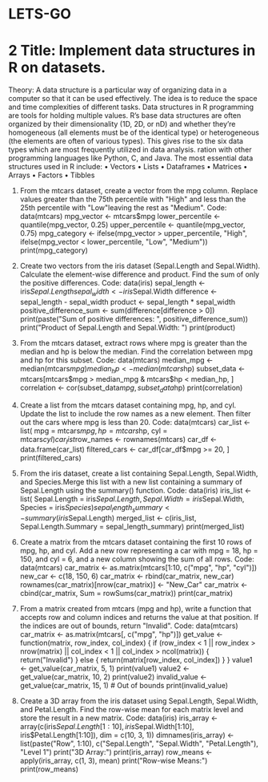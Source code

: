 # LETS-GO

<h1>2 Title: Implement data structures in R on datasets.</h1>

Theory: A data structure is a particular way of organizing data in a computer so that
it can be used effectively. The idea is to reduce the space and time complexities of
different tasks. Data structures in R programming are tools for holding multiple
values.
R’s base data structures are often organized by their dimensionality (1D, 2D, or nD)
and whether they’re homogeneous (all elements must be of the identical type) or
heterogeneous (the elements are often of various types). This gives rise to the six
data types which are most frequently utilized in data analysis.
ration with other programming languages like Python, C, and Java.
The most essential data structures used in R include:
• Vectors
• Lists
• Dataframes
• Matrices
• Arrays
• Factors
• Tibbles

1) From the mtcars dataset, create a vector from the mpg column. Replace values
greater than the 75th percentile with &quot;High&quot; and less than the 25th
percentile with &quot;Low&quot;leaving the rest as &quot;Medium&quot;.
Code:
data(mtcars)
mpg_vector <- mtcars$mpg
lower_percentile <- quantile(mpg_vector, 0.25)
upper_percentile <- quantile(mpg_vector, 0.75)
mpg_category <- ifelse(mpg_vector > upper_percentile, "High",
ifelse(mpg_vector < lower_percentile, "Low", "Medium"))
print(mpg_category)

2) Create two vectors from the iris dataset (Sepal.Length and Sepal.Width). Calculate
the element-wise difference and product. Find the sum of only the positive
differences.
Code:
data(iris)
sepal_length <- iris$Sepal.Length
sepal_width <- iris$Sepal.Width
difference <- sepal_length - sepal_width
product <- sepal_length * sepal_width
positive_difference_sum <- sum(difference[difference > 0])
print(paste("Sum of positive differences: ", positive_difference_sum))
print("Product of Sepal.Length and Sepal.Width: ")
print(product) 


3) From the mtcars dataset, extract rows where mpg is greater than the median and hp
is below the median. Find the correlation between mpg and hp for this subset.
Code:
data(mtcars)
median_mpg <- median(mtcars$mpg)
median_hp <- median(mtcars$hp)
subset_data <- mtcars[mtcars$mpg > median_mpg & mtcars$hp < median_hp, ]
correlation <- cor(subset_data$mpg, subset_data$hp)
print(correlation)

4) Create a list from the mtcars dataset containing mpg, hp, and cyl. Update the list to
include the row names as a new element. Then filter out the cars where mpg is less
than 20.
Code:
data(mtcars)
car_list <- list(
mpg = mtcars$mpg,
hp = mtcars$hp,
cyl = mtcars$cyl
)
car_list$row_names <- rownames(mtcars)
car_df <- data.frame(car_list)
filtered_cars <- car_df[car_df$mpg >= 20, ]
print(filtered_cars)

5) From the iris dataset, create a list containing Sepal.Length, Sepal.Width, and
Species.Merge this list with a new list containing a summary of Sepal.Length
using the summary() function.
Code:
data(iris)
iris_list <- list(
Sepal.Length = iris$Sepal.Length,
Sepal.Width = iris$Sepal.Width,
Species = iris$Species
)
sepal_length_summary <- summary(iris$Sepal.Length)
merged_list <- c(iris_list, Sepal.Length.Summary = sepal_length_summary)
print(merged_list)


6) Create a matrix from the mtcars dataset containing the first 10 rows of mpg, hp,
and cyl. Add a new row representing a car with mpg = 18, hp = 150, and cyl = 6,
and a new column showing the sum of all rows.
Code:
data(mtcars)
car_matrix <- as.matrix(mtcars[1:10, c("mpg", "hp", "cyl")])
new_car <- c(18, 150, 6)
car_matrix <- rbind(car_matrix, new_car)
rownames(car_matrix)[nrow(car_matrix)] <- "New_Car"
car_matrix <- cbind(car_matrix, Sum = rowSums(car_matrix))
print(car_matrix)

7) From a matrix created from mtcars (mpg and hp), write a function that accepts row
and column indices and returns the value at that position. If the indices are out of
bounds, return &quot;Invalid&quot;.
Code:
data(mtcars)
car_matrix <- as.matrix(mtcars[, c("mpg", "hp")])
get_value <- function(matrix, row_index, col_index) {
if (row_index < 1 || row_index > nrow(matrix) || col_index < 1 || col_index >
ncol(matrix)) {
return("Invalid")
} else {
return(matrix[row_index, col_index])
}
}
value1 <- get_value(car_matrix, 5, 1)
print(value1)
value2 <- get_value(car_matrix, 10, 2)
print(value2)
invalid_value <- get_value(car_matrix, 15, 1) # Out of bounds
print(invalid_value)

8) Create a 3D array from the iris dataset using Sepal.Length, Sepal.Width, and
Petal.Length. Find the row-wise mean for each matrix level and store the result in
a new matrix.
Code:
data(iris)
iris_array <- array(c(iris$Sepal.Length[1:10],
iris$Sepal.Width[1:10],
iris$Petal.Length[1:10]),
dim = c(10, 3, 1))
dimnames(iris_array) <- list(paste("Row", 1:10),
c("Sepal.Length", "Sepal.Width", "Petal.Length"),
"Level 1")
print("3D Array:")
print(iris_array)
row_means <- apply(iris_array, c(1, 3), mean)
print("Row-wise Means:")
print(row_means)

